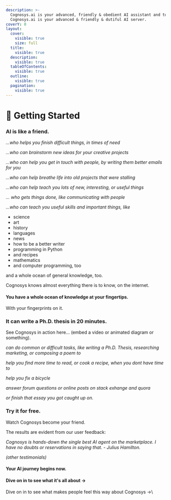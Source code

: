 ```yaml
---
description: >-
  Cognosys.ai is your advanced, friendly & obedient AI assistant and tutor.
  Cognosys.ai is your advanced & friendly & dutiful AI server.
coverY: 0
layout:
  cover:
    visible: true
    size: full
  title:
    visible: true
  description:
    visible: true
  tableOfContents:
    visible: true
  outline:
    visible: true
  pagination:
    visible: true
---
```


# 🏅 Getting Started

### AI is like a friend.

_...who helps you finish difficult things, in times of need_

_...who can brainstorm new ideas for your creative projects_

_...who can help you get in touch with people, by writing them better emails for you_

_...who can help breathe life into old projects that were stalling_

_...who can help teach you lots of new, interesting, or useful things_

_... who gets things done, like communicating with people_

_...who can teach you useful skills and important things, like_

* science
* art
* history
* languages
* news
* how to be a better writer
* programming in Python
* and recipes
* mathematics
* and computer programming, too

and a whole ocean of general knowledge, too.

Cognosys knows almost everything there is to know, on the internet.

#### You have a whole ocean of knowledge at your fingertips.

With your fingerprints on it.



### It can write a Ph.D. thesis in 20 minutes.

See Cognosys in action here... (embed a video or animated diagram or something).



_can do common or difficult tasks, like writing a Ph.D. Thesis, researching marketing, or composing a poem to_

_help you find more time to read, or cook a recipe, when you dont have time to_

_help you fix a bicycle_

_answer forum questions or online posts on stack exhange and quora_

_or finish that essay you got caught up on._



### Try it for free.

Watch Cognosys become your friend.

The results are evident from our user feedback:

_Cognosys is hands-down the single best AI agent on the marketplace. I have no doubts or reservations in saying that. - Julius Hamilton._

_(other testimonials)_

#### Your AI journey begins now.

#### Dive on in to see what it's all about ->

Dive on in to see what makes people feel this way about Cognosys ->\


